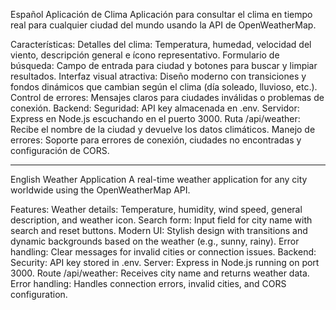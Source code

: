 Español
Aplicación de Clima
Aplicación para consultar el clima en tiempo real para cualquier ciudad del mundo usando la API de OpenWeatherMap.

Características:
Detalles del clima: Temperatura, humedad, velocidad del viento, descripción general e ícono representativo.
Formulario de búsqueda: Campo de entrada para ciudad y botones para buscar y limpiar resultados.
Interfaz visual atractiva: Diseño moderno con transiciones y fondos dinámicos que cambian según el clima (día soleado, lluvioso, etc.).
Control de errores: Mensajes claros para ciudades inválidas o problemas de conexión.
Backend:
Seguridad: API key almacenada en .env.
Servidor: Express en Node.js escuchando en el puerto 3000.
Ruta /api/weather: Recibe el nombre de la ciudad y devuelve los datos climáticos.
Manejo de errores: Soporte para errores de conexión, ciudades no encontradas y configuración de CORS.

-----------------------------------------------------------------------------------------------------------------------------------------------
English
Weather Application
A real-time weather application for any city worldwide using the OpenWeatherMap API.

Features:
Weather details: Temperature, humidity, wind speed, general description, and weather icon.
Search form: Input field for city name with search and reset buttons.
Modern UI: Stylish design with transitions and dynamic backgrounds based on the weather (e.g., sunny, rainy).
Error handling: Clear messages for invalid cities or connection issues.
Backend:
Security: API key stored in .env.
Server: Express in Node.js running on port 3000.
Route /api/weather: Receives city name and returns weather data.
Error handling: Handles connection errors, invalid cities, and CORS configuration.
